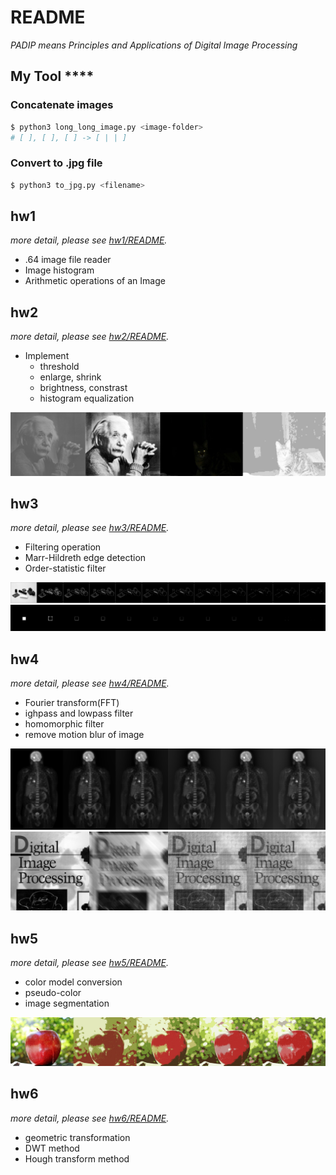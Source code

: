 # README  
*PADIP means Principles and Applications of Digital Image Processing*

## My Tool  ****
### Concatenate images  
```sh
$ python3 long_long_image.py <image-folder>
# [ ], [ ], [ ] -> [ | | ]
```
### Convert to .jpg file  
```sh
$ python3 to_jpg.py <filename>
```

## hw1  
*more detail, please see [hw1/README](C1HW01-2018/README.md).*
* .64 image file reader
* Image histogram
* Arithmetic operations of an Image

## hw2  
*more detail, please see [hw2/README](C1HW02-2018/README.md).*
* Implement
  * threshold
  * enlarge, shrink
  * brightness, constrast
  * histogram equalization

![](./C1HW02-2018/imgs/1_2_hq.jpg)

## hw3  
*more detail, please see [hw3/README](C1HW03-2018/README.md).*
* Filtering operation
* Marr-Hildreth edge detection
* Order-statistic filter

![](./C1HW03-2018/imgs/2_diff_threshold_0000_4000.jpg)
![](./C1HW03-2018/imgs/3_diff_threshold_0000_4000.jpg)

## hw4  
*more detail, please see [hw4/README](C1HW04-2018/README.md).*
* Fourier transform(FFT)
* ighpass and lowpass filter
* homomorphic filter
* remove motion blur of image

![](./C1HW04-2018/imgs/2_diff_d.jpg)
![](./C1HW04-2018/imgs/ab_005.jpg)

## hw5  
*more detail, please see [hw5/README](C1HW05-2018/README.md).*
* color model conversion
* pseudo-color
* image segmentation

![](./C1HW05-2018/imgs/5_is.jpg)

## hw6  
*more detail, please see [hw6/README](C1HW06-2018/README.md).*
* geometric transformation
* DWT method
* Hough transform method
